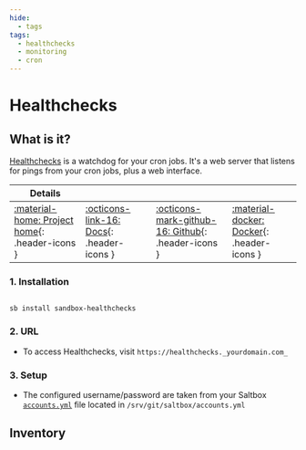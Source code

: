 ```yaml
---
hide:
  - tags
tags:
  - healthchecks
  - monitoring
  - cron
---
```


# Healthchecks

## What is it?

[Healthchecks](https://healthchecks.io/) is a watchdog for your cron jobs. It's a web server that listens for pings from your cron jobs, plus a web interface.

| Details     |             |             |             |
|-------------|-------------|-------------|-------------|
| [:material-home: Project home](https://healthchecks.io/){: .header-icons } | [:octicons-link-16: Docs](https://healthchecks.io/docs/){: .header-icons } | [:octicons-mark-github-16: Github](https://github.com/healthchecks/healthchecks){: .header-icons } | [:material-docker: Docker](https://hub.docker.com/r/linuxserver/healthchecks){: .header-icons }|

### 1. Installation

``` shell

sb install sandbox-healthchecks

```

### 2. URL

- To access Healthchecks, visit `https://healthchecks._yourdomain.com_`

### 3. Setup

- The configured username/password are taken from your Saltbox [`accounts.yml`](../../saltbox/install/install.md#step-2-configuration) file located in `/srv/git/saltbox/accounts.yml`

## Inventory
<!-- BEGIN SALTBOX MANAGED VARIABLES SECTION -->
<!-- END SALTBOX MANAGED VARIABLES SECTION -->
